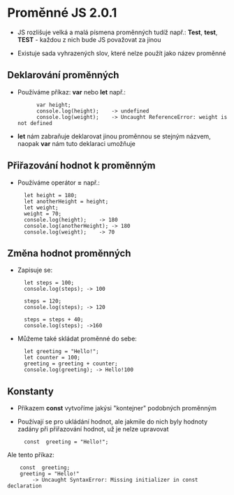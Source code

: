 # Proměnné JS 2.0.1
* JS rozlišuje velká a malá písmena proměnných tudíž např.: **Test**, **test**, **TEST** - každou z nich bude JS považovat za jinou

* Existuje sada vyhrazených slov, které nelze použít jako název proměnné
## Deklarování proměnných
* Používáme příkaz: **var** nebo **let** např.:

			var height;
			console.log(height);	-> undefined
			console.log(weight);	-> Uncaught ReferenceError: weight is not defined

* **let** nám zabraňuje deklarovat jinou proměnnou se stejným názvem, naopak **var** nám tuto deklaraci umožňuje

## Přiřazování hodnot k proměnným

* Používáme operátor **=** např.:

		let height = 180;
		let anotherHeight = height;
		let weight;
		weight = 70;
		console.log(height);	-> 180
		console.log(anotherHeight);	-> 180
		console.log(weight);	-> 70

## Změna hodnot proměnných
* Zapisuje se:

		let steps = 100;
		console.log(steps); -> 100

		steps = 120;
		console.log(steps); -> 120

		steps = steps + 40;
		console.log(steps); ->160

* Můžeme také skládat proměnné do sebe: 

		let greeting = "Hello!";
		let counter = 100;
		greeting = greeting + counter;
		console.log(greeting); -> Hello!100

## Konstanty

* Příkazem **const** vytvoříme jakýsi "kontejner" podobných proměnným
* Používají se pro ukládání hodnot, ale jakmile do nich byly hodnoty zadány při přiřazování hodnot, už je nelze upravovat

		const  greeting = "Hello!";

Ale tento příkaz:

		const  greeting;
		greeting = "Hello!"
			-> Uncaught SyntaxError: Missing initializer in const declaration
